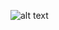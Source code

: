 ![alt text](https://github.com/sumanthkuna/department-service/blob/master/spring-cloud-bus.png?raw=true)
